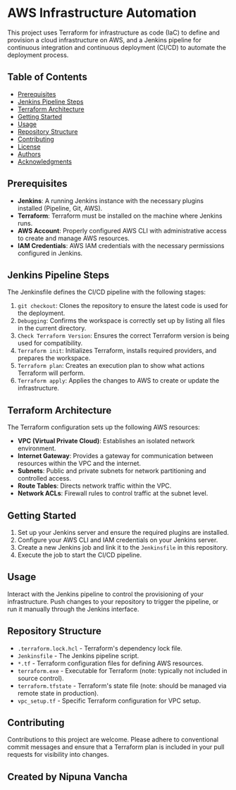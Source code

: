 # AWS Infrastructure Automation

This project uses Terraform for infrastructure as code (IaC) to define and provision a cloud infrastructure on AWS, and a Jenkins pipeline for continuous integration and continuous deployment (CI/CD) to automate the deployment process.

## Table of Contents

- [Prerequisites](#prerequisites)
- [Jenkins Pipeline Steps](#jenkins-pipeline-steps)
- [Terraform Architecture](#terraform-architecture)
- [Getting Started](#getting-started)
- [Usage](#usage)
- [Repository Structure](#repository-structure)
- [Contributing](#contributing)
- [License](#license)
- [Authors](#authors)
- [Acknowledgments](#acknowledgments)

## Prerequisites

- **Jenkins**: A running Jenkins instance with the necessary plugins installed (Pipeline, Git, AWS).
- **Terraform**: Terraform must be installed on the machine where Jenkins runs.
- **AWS Account**: Properly configured AWS CLI with administrative access to create and manage AWS resources.
- **IAM Credentials**: AWS IAM credentials with the necessary permissions configured in Jenkins.

## Jenkins Pipeline Steps

The Jenkinsfile defines the CI/CD pipeline with the following stages:

1. `git checkout`: Clones the repository to ensure the latest code is used for the deployment.
2. `Debugging`: Confirms the workspace is correctly set up by listing all files in the current directory.
3. `Check Terraform Version`: Ensures the correct Terraform version is being used for compatibility.
4. `Terraform init`: Initializes Terraform, installs required providers, and prepares the workspace.
5. `Terraform plan`: Creates an execution plan to show what actions Terraform will perform.
6. `Terraform apply`: Applies the changes to AWS to create or update the infrastructure.

## Terraform Architecture

The Terraform configuration sets up the following AWS resources:

- **VPC (Virtual Private Cloud)**: Establishes an isolated network environment.
- **Internet Gateway**: Provides a gateway for communication between resources within the VPC and the internet.
- **Subnets**: Public and private subnets for network partitioning and controlled access.
- **Route Tables**: Directs network traffic within the VPC.
- **Network ACLs**: Firewall rules to control traffic at the subnet level.

## Getting Started

1. Set up your Jenkins server and ensure the required plugins are installed.
2. Configure your AWS CLI and IAM credentials on your Jenkins server.
3. Create a new Jenkins job and link it to the `Jenkinsfile` in this repository.
4. Execute the job to start the CI/CD pipeline.

## Usage

Interact with the Jenkins pipeline to control the provisioning of your infrastructure. Push changes to your repository to trigger the pipeline, or run it manually through the Jenkins interface.

## Repository Structure

- `.terraform.lock.hcl` - Terraform's dependency lock file.
- `Jenkinsfile` - The Jenkins pipeline script.
- `*.tf` - Terraform configuration files for defining AWS resources.
- `terraform.exe` - Executable for Terraform (note: typically not included in source control).
- `terraform.tfstate` - Terraform's state file (note: should be managed via remote state in production).
- `vpc_setup.tf` - Specific Terraform configuration for VPC setup.

## Contributing

Contributions to this project are welcome. Please adhere to conventional commit messages and ensure that a Terraform plan is included in your pull requests for visibility into changes.

## Created by Nipuna Vancha
